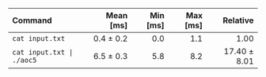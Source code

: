 | Command | Mean [ms] | Min [ms] | Max [ms] | Relative |
|:---|---:|---:|---:|---:|
| `cat input.txt` | 0.4 ± 0.2 | 0.0 | 1.1 | 1.00 |
| `cat input.txt \| ./aoc5` | 6.5 ± 0.3 | 5.8 | 8.2 | 17.40 ± 8.01 |
